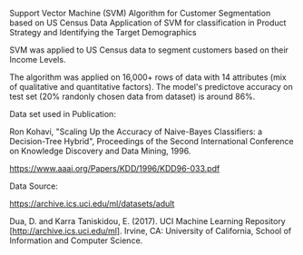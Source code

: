 Support Vector Machine (SVM) Algorithm for Customer Segmentation based on US Census Data
Application of SVM for classification in Product Strategy and Identifying the Target Demographics

SVM was applied to US Census data to segment customers based on their Income Levels.

The algorithm was applied on 16,000+ rows of data with 14 attributes (mix of qualitative and quantitative factors). The model's predictove accuracy on test set (20% randonly chosen data from dataset) is around 86%.

Data set used in Publication: 

Ron Kohavi, "Scaling Up the Accuracy of Naive-Bayes Classifiers: a Decision-Tree Hybrid", Proceedings of the Second International Conference on Knowledge Discovery and Data Mining, 1996.

https://www.aaai.org/Papers/KDD/1996/KDD96-033.pdf


Data Source: 

https://archive.ics.uci.edu/ml/datasets/adult 

Dua, D. and Karra Taniskidou, E. (2017). UCI Machine Learning Repository [http://archive.ics.uci.edu/ml]. Irvine, CA: University of California, School of Information and Computer Science.
